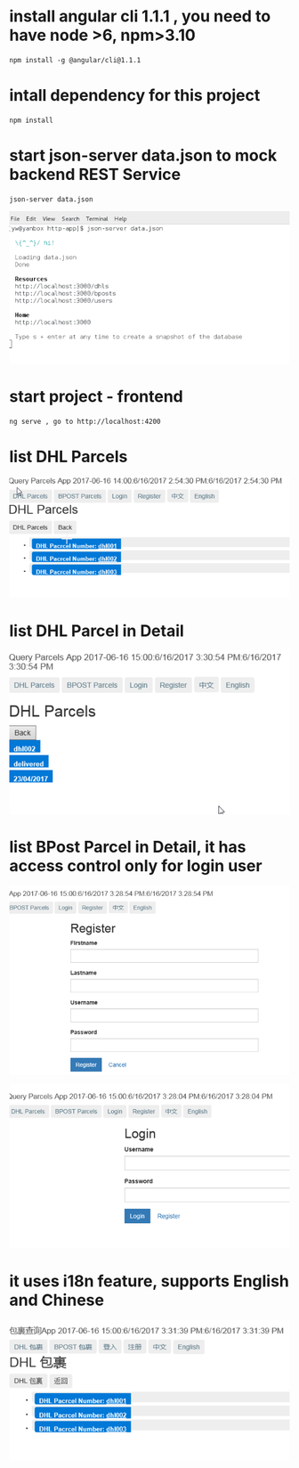 
# install angular cli 1.1.1 , you need to have node >6, npm>3.10
```
npm install -g @angular/cli@1.1.1
```
# intall dependency for this project
```
npm install 
```
# start json-server data.json to mock backend REST Service
```
json-server data.json
```
![json-server](images/json-server.png)
# start project - frontend
```
ng serve , go to http://localhost:4200
```
# list DHL Parcels 

![dhllist](images/dhllist.png)


# list DHL Parcel in Detail

![dhllist](images/dhldetails.png)


# list BPost Parcel in Detail, it has access control only for login user

![register](images/register.png)

![login](images/login.png)

# it uses i18n feature, supports English and Chinese

![i18n](images/i18ncn.png)
